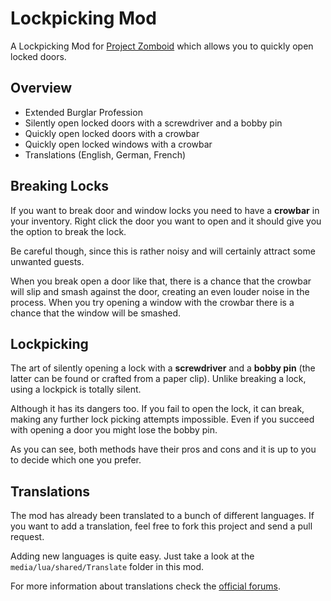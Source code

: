 # Lockpicking Mod

A Lockpicking Mod for [Project Zomboid](http://projectzomboid.com/) which allows you to quickly open locked doors.

## Overview

- Extended Burglar Profession
- Silently open locked doors with a screwdriver and a bobby pin
- Quickly open locked doors with a crowbar
- Quickly open locked windows with a crowbar
- Translations (English, German, French)

## Breaking Locks

If you want to break door and window locks you need to have a __crowbar__ in your inventory. Right click the door you want to open and it should give you the option to break the lock.

Be careful though, since this is rather noisy and will certainly attract some unwanted guests.

When you break open a door like that, there is a chance that the crowbar will slip and smash against the door, creating an even louder noise in the process. When you try opening a window with the crowbar there is a chance that the window will be smashed.

## Lockpicking

The art of silently opening a lock with a __screwdriver__ and a __bobby pin__ (the latter can be found or crafted from a paper clip). Unlike breaking a lock, using a lockpick is totally silent.

Although it has its dangers too. If you fail to open the lock, it can break, making any further lock picking attempts impossible. Even if you succeed with opening a door you might lose the bobby pin.

As you can see, both methods have their pros and cons and it is up to you to decide which one you prefer.

## Translations
The mod has already been translated to a bunch of different languages. If you want to add a translation, feel free to fork this project and send a pull request.

Adding new languages is quite easy. Just take a look at the ```media/lua/shared/Translate``` folder in this mod.

For more information about translations check the [official forums](http://theindiestone.com/forums/index.php/forum/56-).
